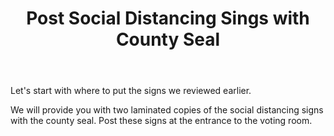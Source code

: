 ﻿---
section: "BEFORE ELECTION DAY"
title: "Slide 12"
title: "Post Social Distancing Sings with County Seal"
layout: slide
---

Let's start with where to put the signs we reviewed earlier.

We will provide you with two laminated copies of the social distancing signs with the county seal. Post these signs at the entrance to the voting room.
